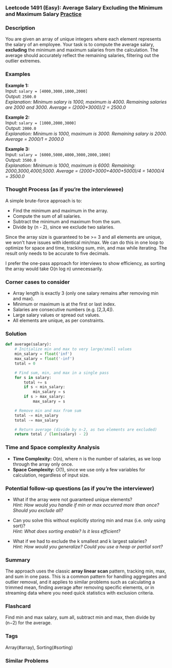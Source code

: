 ### Leetcode 1491 (Easy): Average Salary Excluding the Minimum and Maximum Salary [Practice](https://leetcode.com/problems/average-salary-excluding-the-minimum-and-maximum-salary)

### Description  
You are given an array of unique integers where each element represents the salary of an employee. Your task is to compute the average salary, **excluding** the minimum and maximum salaries from the calculation. The average should accurately reflect the remaining salaries, filtering out the outlier extremes.

### Examples  

**Example 1:**  
Input: `salary = [4000,3000,1000,2000]`  
Output: `2500.0`  
*Explanation: Minimum salary is 1000, maximum is 4000. Remaining salaries are 2000 and 3000. Average = (2000+3000)/2 = 2500.0*

**Example 2:**  
Input: `salary = [1000,2000,3000]`  
Output: `2000.0`  
*Explanation: Minimum is 1000, maximum is 3000. Remaining salary is 2000. Average = 2000/1 = 2000.0*

**Example 3:**  
Input: `salary = [6000,5000,4000,3000,2000,1000]`  
Output: `3500.0`  
*Explanation: Minimum is 1000, maximum is 6000. Remaining: 2000,3000,4000,5000. Average = (2000+3000+4000+5000)/4 = 14000/4 = 3500.0*

### Thought Process (as if you’re the interviewee)  
A simple brute-force approach is to:
- Find the minimum and maximum in the array.
- Compute the sum of all salaries.
- Subtract the minimum and maximum from the sum.
- Divide by (n - 2), since we exclude two salaries.

Since the array size is guaranteed to be >= 3 and all elements are unique, we won't have issues with identical min/max. We can do this in one loop to optimize for space and time, tracking sum, min, and max while iterating. The result only needs to be accurate to five decimals.

I prefer the one-pass approach for interviews to show efficiency, as sorting the array would take O(n log n) unnecessarily.

### Corner cases to consider  
- Array length is exactly 3 (only one salary remains after removing min and max).
- Minimum or maximum is at the first or last index.
- Salaries are consecutive numbers (e.g. [2,3,4]).
- Large salary values or spread out values.
- All elements are unique, as per constraints.

### Solution

```python
def average(salary):
    # Initialize min and max to very large/small values
    min_salary = float('inf')
    max_salary = float('-inf')
    total = 0

    # Find sum, min, and max in a single pass
    for s in salary:
        total += s
        if s < min_salary:
            min_salary = s
        if s > max_salary:
            max_salary = s

    # Remove min and max from sum
    total -= min_salary
    total -= max_salary

    # Return average (divide by n-2, as two elements are excluded)
    return total / (len(salary) - 2)
```

### Time and Space complexity Analysis  

- **Time Complexity:** O(n), where n is the number of salaries, as we loop through the array only once.
- **Space Complexity:** O(1), since we use only a few variables for calculation, regardless of input size.

### Potential follow-up questions (as if you’re the interviewer)  

- What if the array were not guaranteed unique elements?  
  *Hint: How would you handle if min or max occurred more than once? Should you exclude all?*

- Can you solve this without explicitly storing min and max (i.e. only using sort)?  
  *Hint: What does sorting enable? Is it less efficient?*

- What if we had to exclude the k smallest and k largest salaries?  
  *Hint: How would you generalize? Could you use a heap or partial sort?*

### Summary
The approach uses the classic **array linear scan** pattern, tracking min, max, and sum in one pass. This is a common pattern for handling aggregates and outlier removal, and it applies to similar problems such as calculating a trimmed mean, finding average after removing specific elements, or in streaming data where you need quick statistics with exclusion criteria.


### Flashcard
Find min and max salary, sum all, subtract min and max, then divide by (n−2) for the average.

### Tags
Array(#array), Sorting(#sorting)

### Similar Problems
